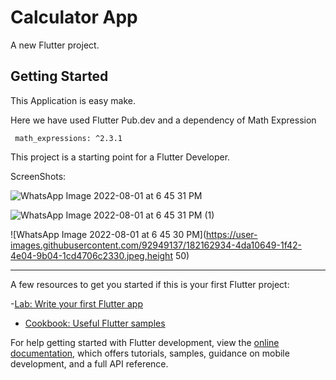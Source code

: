 # Calculator App 

A new Flutter project.

## Getting Started

This Application is easy make.

Here we have used Flutter Pub.dev and  a dependency of Math Expression 

     math_expressions: ^2.3.1 

This project is a starting point for a Flutter Developer. 

ScreenShots:


![WhatsApp Image 2022-08-01 at 6 45 31 PM](https://user-images.githubusercontent.com/92949137/182162554-313ad7b4-a284-4c5c-843e-3265aba7aa5a.jpeg)

![WhatsApp Image 2022-08-01 at 6 45 31 PM (1)](https://user-images.githubusercontent.com/92949137/182162850-dab27b62-e586-4f5b-92eb-83679e375f5f.jpeg)

![WhatsApp Image 2022-08-01 at 6 45 30 PM](https://user-images.githubusercontent.com/92949137/182162934-4da10649-1f42-4e04-9b04-1cd4706c2330.jpeg,height 50)






---------------------------------------------------------------------------------------
A few resources to get you started if this is your first Flutter project:



-[Lab: Write your first Flutter app](https://docs.flutter.dev/get-started/codelab)
- [Cookbook: Useful Flutter samples](https://docs.flutter.dev/cookbook)




For help getting started with Flutter development, view the
[online documentation](https://docs.flutter.dev/), which offers tutorials,
samples, guidance on mobile development, and a full API reference.
